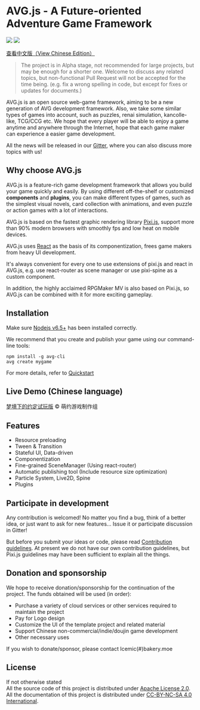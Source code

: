 # AVG.js - A Future-oriented Adventure Game Framework

![](https://img.shields.io/badge/version-Setsumi-blue.svg?style=flat) ![](https://img.shields.io/npm/v/avg-core.svg?style=flat)

[查看中文版（View Chinese Edition）](https://avgjs.github.io/docs/#/zh/)

> The project is in Alpha stage, not recommended for large projects, but may be enough for a shorter one.
> Welcome to discuss any related topics, but non-functional Pull Request will not be accepted for the time being. (e.g. fix a wrong spelling in code, but except for fixes or updates for documents.)

AVG.js is an open source web-game framework, aiming to be a new generation of AVG development framework. Also, we take some similar types of games into account, such as puzzles, renai simulation, kancolle-like, TCG/CCG etc. We hope that every player will be able to enjoy a game anytime and anywhere through the Internet, hope that each game maker can experience a easier game development.

All the news will be released in our [Gitter](https://gitter.im/AVG-js), where you can also discuss more topics with us!

## Why choose AVG.js

AVG.js is a feature-rich game development framework that allows you build your game quickly and easily. By using different off-the-shelf or customized **components** and **plugins**, you can make different types of games, such as the simplest visual novels, card collection with animations, and even puzzle or action games with a lot of interactions.

AVG.js is based on the fastest graphic rendering library [Pixi.js](https://github.com/pixijs/pixi.js), support more than 90% modern browsers with smoothly fps and low heat on mobile devices.

AVG.js uses [React](https://facebook.github.io/react/) as the basis of its componentization, frees game makers from heavy UI development.

It's always convenient for every one to use extensions of pixi.js and react in AVG.js, e.g. use react-router as scene manager or use pixi-spine as a custom component.

In addition, the highly acclaimed RPGMaker MV is also based on Pixi.js, so AVG.js can be combined with it for more exciting gameplay.

## Installation

Make sure [Nodejs v6.5+](https://nodejs.org) has been installed correctly.

We recommend that you create and publish your game using our command-line tools:

```shell
npm install -g avg-cli
avg create mygame
```

For more details, refer to [Quickstart](https://avgjs.github.io/docs/#/quick_start)

## Live Demo (Chinese language)

[梦境下的约定试玩版](https://demo.avgjs.org) © 萌约游戏制作组

## Features

- Resource preloading
- Tween & Transition
- Stateful UI, Data-driven
- Componentization
- Fine-grained SceneManager (Using react-router)
- Automatic publishing tool (Include resource size optimization)
- Particle System, Live2D, Spine
- Plugins

## Participate in development

Any contribution is welcomed!
No matter you find a bug, think of a better idea, or just want to ask for new features... Issue it or participate discussion in Gitter!

But before you submit your ideas or code, please read [Contribution guidelines](https://github.com/pixijs/pixi.js/blob/master/CONTRIBUTING.md). At present we do not have our own contribution guidelines, but Pixi.js guidelines may have been sufficient to explain all the things.

## Donation and sponsorship

We hope to receive donation/sponsorship for the continuation of the project. The funds obtained will be used (in order):
- Purchase a variety of cloud services or other services required to maintain the project
- Pay for Logo design
- Customize the UI of the template project and related material
- Support Chinese non-commercial/indie/doujin game development
- Other necessary uses

If you wish to donate/sponsor, please contact Icemic(#)bakery.moe

## License

If not otherwise stated  
All the source code of this project is distributed under [Apache License 2.0](https://www.apache.org/licenses/LICENSE-2.0.html).  
All the documentation of this project is distributed under [CC-BY-NC-SA 4.0 International](https://creativecommons.org/licenses/by-nc-sa/4.0/).
